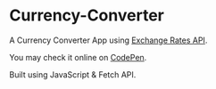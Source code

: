 # Currency-Converter

A Currency Converter App using [Exchange Rates API](https://exchangeratesapi.io/).

You may check it online on [CodePen](https://codepen.io/Giordanidis/full/PVJVWM).

Built using JavaScript & Fetch API.

